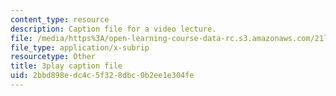 ```yaml
---
content_type: resource
description: Caption file for a video lecture.
file: /media/https%3A/open-learning-course-data-rc.s3.amazonaws.com/21l-011-the-film-experience-fall-2013/2bbd898edc4c5f328dbc0b2ee1e304fe_BgozyEIGsuc.vtt
file_type: application/x-subrip
resourcetype: Other
title: 3play caption file
uid: 2bbd898e-dc4c-5f32-8dbc-0b2ee1e304fe
---
```

